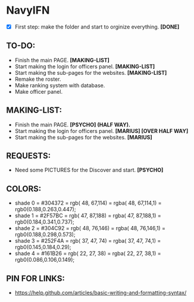 # NavyIFN
- [x] First step: make the folder and start to orginize everything. **[DONE]**

## TO-DO:
- Finish the main PAGE. **[MAKING-LIST]**
- Start making the login for officers panel. **[MAKING-LIST]**
- Start making the sub-pages for the websites. **[MAKING-LIST]**
- Remake the roster.
- Make ranking system with database.
- Make officer panel.

## MAKING-LIST:
- Finish the main PAGE. **[PSYCHO] (HALF WAY).**
- Start making the login for officers panel. **[MARIUS] [OVER HALF WAY]**
- Start making the sub-pages for the websites. **[MARIUS]**

## REQUESTS:
- Need some PICTURES for the Discover and start. **[PSYCHO]**

## COLORS:
- shade 0 = #304372 = rgb( 48, 67,114) = rgba( 48, 67,114,1) = rgb0(0.188,0.263,0.447);
- shade 1 = #2F57BC = rgb( 47, 87,188) = rgba( 47, 87,188,1) = rgb0(0.184,0.341,0.737);
- shade 2 = #304C92 = rgb( 48, 76,146) = rgba( 48, 76,146,1) = rgb0(0.188,0.298,0.573);
- shade 3 = #252F4A = rgb( 37, 47, 74) = rgba( 37, 47, 74,1) = rgb0(0.145,0.184,0.29);
- shade 4 = #161B26 = rgb( 22, 27, 38) = rgba( 22, 27, 38,1) = rgb0(0.086,0.106,0.149);

## PIN FOR LINKS:
- https://help.github.com/articles/basic-writing-and-formatting-syntax/
